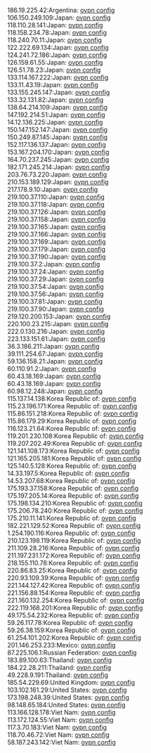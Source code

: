186.19.225.42:Argentina: [ovpn config](vpn/186_19_225_42.ovpn)  
106.150.249.109:Japan: [ovpn config](vpn/106_150_249_109.ovpn)  
118.110.28.141:Japan: [ovpn config](vpn/118_110_28_141.ovpn)  
118.158.234.78:Japan: [ovpn config](vpn/118_158_234_78.ovpn)  
118.240.70.11:Japan: [ovpn config](vpn/118_240_70_11.ovpn)  
122.222.69.134:Japan: [ovpn config](vpn/122_222_69_134.ovpn)  
124.241.72.186:Japan: [ovpn config](vpn/124_241_72_186.ovpn)  
126.159.61.55:Japan: [ovpn config](vpn/126_159_61_55.ovpn)  
126.51.78.23:Japan: [ovpn config](vpn/126_51_78_23.ovpn)  
133.114.167.222:Japan: [ovpn config](vpn/133_114_167_222.ovpn)  
133.11.43.19:Japan: [ovpn config](vpn/133_11_43_19.ovpn)  
133.155.245.147:Japan: [ovpn config](vpn/133_155_245_147.ovpn)  
133.32.131.82:Japan: [ovpn config](vpn/133_32_131_82.ovpn)  
138.64.214.109:Japan: [ovpn config](vpn/138_64_214_109.ovpn)  
147.192.214.51:Japan: [ovpn config](vpn/147_192_214_51.ovpn)  
14.12.136.225:Japan: [ovpn config](vpn/14_12_136_225.ovpn)  
150.147.152.147:Japan: [ovpn config](vpn/150_147_152_147.ovpn)  
150.249.87.145:Japan: [ovpn config](vpn/150_249_87_145.ovpn)  
152.117.136.137:Japan: [ovpn config](vpn/152_117_136_137.ovpn)  
153.167.204.170:Japan: [ovpn config](vpn/153_167_204_170.ovpn)  
164.70.237.245:Japan: [ovpn config](vpn/164_70_237_245.ovpn)  
182.171.245.214:Japan: [ovpn config](vpn/182_171_245_214.ovpn)  
203.76.73.220:Japan: [ovpn config](vpn/203_76_73_220.ovpn)  
210.153.189.129:Japan: [ovpn config](vpn/210_153_189_129.ovpn)  
217.178.9.10:Japan: [ovpn config](vpn/217_178_9_10.ovpn)  
219.100.37.110:Japan: [ovpn config](vpn/219_100_37_110.ovpn)  
219.100.37.118:Japan: [ovpn config](vpn/219_100_37_118.ovpn)  
219.100.37.126:Japan: [ovpn config](vpn/219_100_37_126.ovpn)  
219.100.37.158:Japan: [ovpn config](vpn/219_100_37_158.ovpn)  
219.100.37.165:Japan: [ovpn config](vpn/219_100_37_165.ovpn)  
219.100.37.166:Japan: [ovpn config](vpn/219_100_37_166.ovpn)  
219.100.37.169:Japan: [ovpn config](vpn/219_100_37_169.ovpn)  
219.100.37.179:Japan: [ovpn config](vpn/219_100_37_179.ovpn)  
219.100.37.190:Japan: [ovpn config](vpn/219_100_37_190.ovpn)  
219.100.37.2:Japan: [ovpn config](vpn/219_100_37_2.ovpn)  
219.100.37.24:Japan: [ovpn config](vpn/219_100_37_24.ovpn)  
219.100.37.29:Japan: [ovpn config](vpn/219_100_37_29.ovpn)  
219.100.37.54:Japan: [ovpn config](vpn/219_100_37_54.ovpn)  
219.100.37.56:Japan: [ovpn config](vpn/219_100_37_56.ovpn)  
219.100.37.81:Japan: [ovpn config](vpn/219_100_37_81.ovpn)  
219.100.37.90:Japan: [ovpn config](vpn/219_100_37_90.ovpn)  
219.120.200.153:Japan: [ovpn config](vpn/219_120_200_153.ovpn)  
220.100.23.215:Japan: [ovpn config](vpn/220_100_23_215.ovpn)  
222.0.130.216:Japan: [ovpn config](vpn/222_0_130_216.ovpn)  
223.133.151.61:Japan: [ovpn config](vpn/223_133_151_61.ovpn)  
36.3.186.211:Japan: [ovpn config](vpn/36_3_186_211.ovpn)  
39.111.254.67:Japan: [ovpn config](vpn/39_111_254_67.ovpn)  
59.136.158.21:Japan: [ovpn config](vpn/59_136_158_21.ovpn)  
60.110.91.2:Japan: [ovpn config](vpn/60_110_91_2.ovpn)  
60.43.18.169:Japan: [ovpn config](vpn/60_43_18_169.ovpn)  
60.43.18.169:Japan: [ovpn config](vpn/60_43_18_169.ovpn)  
60.98.12.248:Japan: [ovpn config](vpn/60_98_12_248.ovpn)  
115.137.14.138:Korea Republic of: [ovpn config](vpn/115_137_14_138.ovpn)  
115.23.196.171:Korea Republic of: [ovpn config](vpn/115_23_196_171.ovpn)  
115.86.151.218:Korea Republic of: [ovpn config](vpn/115_86_151_218.ovpn)  
115.86.179.29:Korea Republic of: [ovpn config](vpn/115_86_179_29.ovpn)  
116.123.21.64:Korea Republic of: [ovpn config](vpn/116_123_21_64.ovpn)  
119.201.230.108:Korea Republic of: [ovpn config](vpn/119_201_230_108.ovpn)  
119.207.202.49:Korea Republic of: [ovpn config](vpn/119_207_202_49.ovpn)  
121.141.108.173:Korea Republic of: [ovpn config](vpn/121_141_108_173.ovpn)  
121.165.205.181:Korea Republic of: [ovpn config](vpn/121_165_205_181.ovpn)  
125.140.5.128:Korea Republic of: [ovpn config](vpn/125_140_5_128.ovpn)  
14.33.197.5:Korea Republic of: [ovpn config](vpn/14_33_197_5.ovpn)  
14.53.207.68:Korea Republic of: [ovpn config](vpn/14_53_207_68.ovpn)  
175.193.37.158:Korea Republic of: [ovpn config](vpn/175_193_37_158.ovpn)  
175.197.205.14:Korea Republic of: [ovpn config](vpn/175_197_205_14.ovpn)  
175.198.134.210:Korea Republic of: [ovpn config](vpn/175_198_134_210.ovpn)  
175.206.78.240:Korea Republic of: [ovpn config](vpn/175_206_78_240.ovpn)  
175.210.11.141:Korea Republic of: [ovpn config](vpn/175_210_11_141.ovpn)  
182.221.129.52:Korea Republic of: [ovpn config](vpn/182_221_129_52.ovpn)  
1.254.190.116:Korea Republic of: [ovpn config](vpn/1_254_190_116.ovpn)  
210.123.198.119:Korea Republic of: [ovpn config](vpn/210_123_198_119.ovpn)  
211.109.28.216:Korea Republic of: [ovpn config](vpn/211_109_28_216.ovpn)  
211.197.231.172:Korea Republic of: [ovpn config](vpn/211_197_231_172.ovpn)  
218.155.110.78:Korea Republic of: [ovpn config](vpn/218_155_110_78.ovpn)  
220.86.83.25:Korea Republic of: [ovpn config](vpn/220_86_83_25.ovpn)  
220.93.109.39:Korea Republic of: [ovpn config](vpn/220_93_109_39.ovpn)  
221.144.127.42:Korea Republic of: [ovpn config](vpn/221_144_127_42.ovpn)  
221.156.88.154:Korea Republic of: [ovpn config](vpn/221_156_88_154.ovpn)  
221.160.132.254:Korea Republic of: [ovpn config](vpn/221_160_132_254.ovpn)  
222.119.168.201:Korea Republic of: [ovpn config](vpn/222_119_168_201.ovpn)  
49.175.54.232:Korea Republic of: [ovpn config](vpn/49_175_54_232.ovpn)  
59.26.117.78:Korea Republic of: [ovpn config](vpn/59_26_117_78.ovpn)  
59.26.38.159:Korea Republic of: [ovpn config](vpn/59_26_38_159.ovpn)  
61.254.101.202:Korea Republic of: [ovpn config](vpn/61_254_101_202.ovpn)  
201.146.253.233:Mexico: [ovpn config](vpn/201_146_253_233.ovpn)  
87.225.106.1:Russian Federation: [ovpn config](vpn/87_225_106_1.ovpn)  
183.89.100.63:Thailand: [ovpn config](vpn/183_89_100_63.ovpn)  
184.22.28.211:Thailand: [ovpn config](vpn/184_22_28_211.ovpn)  
49.228.9.191:Thailand: [ovpn config](vpn/49_228_9_191.ovpn)  
185.54.229.69:United Kingdom: [ovpn config](vpn/185_54_229_69.ovpn)  
103.102.161.29:United States: [ovpn config](vpn/103_102_161_29.ovpn)  
173.198.248.39:United States: [ovpn config](vpn/173_198_248_39.ovpn)  
98.148.65.184:United States: [ovpn config](vpn/98_148_65_184.ovpn)  
113.166.128.178:Viet Nam: [ovpn config](vpn/113_166_128_178.ovpn)  
113.172.124.55:Viet Nam: [ovpn config](vpn/113_172_124_55.ovpn)  
117.3.70.183:Viet Nam: [ovpn config](vpn/117_3_70_183.ovpn)  
118.70.46.72:Viet Nam: [ovpn config](vpn/118_70_46_72.ovpn)  
58.187.243.142:Viet Nam: [ovpn config](vpn/58_187_243_142.ovpn)  
